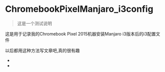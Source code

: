 # ChromebookPixelManjaro_i3config
 >这是一个测试说明

   这是用于记录我的Chromebook Pixel 2015机器安装Manjaro i3版本后的i3配置文件

   以后都用这种方法写文章吧,真的很有趣

   - 
   -
